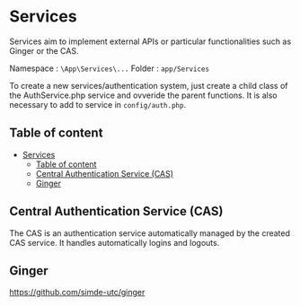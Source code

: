 # Services

Services aim to implement external APIs or particular functionalities such as Ginger or the CAS.

Namespace : `\App\Services\...`
Folder :   `app/Services`

To create a new services/authentication system, just create a child class of the AuthService.php service and ovveride the parent functions.
It is also necessary to add to service in `config/auth.php`.

## Table of content
- [Services](#services)
  - [Table of content](#table-of-content)
  - [Central Authentication Service (CAS)](#central-authentication-service-cas)
  - [Ginger](#ginger)

## Central Authentication Service (CAS)

The CAS is an authentication service automatically managed by the created CAS service. It handles automatically logins and logouts. 

## Ginger

https://github.com/simde-utc/ginger